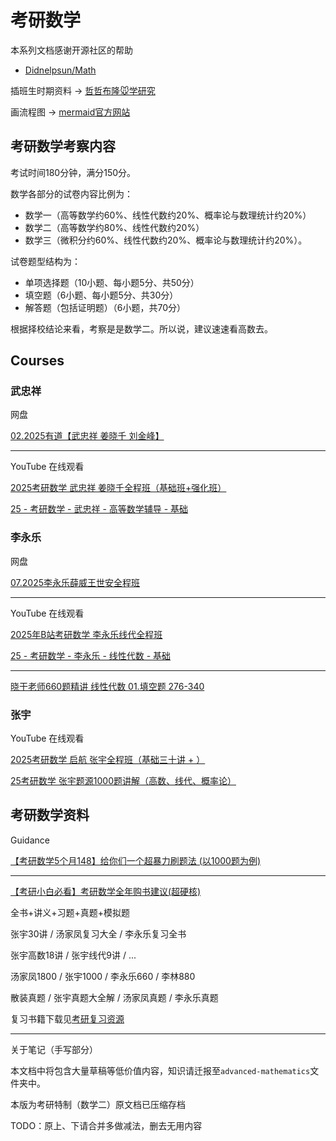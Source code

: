 # 考研数学

本系列文档感谢开源社区的帮助

* [Didnelpsun/Math](https://github.com/Didnelpsun/Math)

插班生时期资料 -> [哲哲布隆🐭学研究](https://docs.qq.com/doc/DY3ZSRkhFd0dNc25k)

画流程图 -> [mermaid官方网站](https://mermaid-js.github.io/mermaid/#/)

## 考研数学考察内容

考试时间180分钟，满分150分。

数学各部分的试卷内容比例为：

* 数学一（高等数学约60%、线性代数约20%、概率论与数理统计约20%）
* 数学二（高等数学约80%、线性代数约20%）
* 数学三（微积分约60%、线性代数约20%、概率论与数理统计约20%）。

试卷题型结构为：

* 单项选择题（10小题、每小题5分、共50分）
* 填空题（6小题、每小题5分、共30分）
* 解答题（包括证明题）（6小题，共70分）

根据择校结论来看，考察是是数学二。所以说，建议速速看高数去。

## Courses

### 武忠祥

网盘

[02.2025有道【武忠祥 姜晓千 刘金峰】](https://pan.baidu.com/s/1D4YHAIQny5pNpVqkW9HM3g?pwd=lish)

---

YouTube 在线观看

[2025考研数学 武忠祥 姜晓千全程班（基础班+强化班）](https://www.youtube.com/playlist?list=PLkqMHcP63alkIYWqlpGObjHJOHXhd5HVV)

[25 - 考研数学 - 武忠祥 - 高等数学辅导 - 基础](https://www.youtube.com/playlist?list=PLH_SiDrNHIUSMXnfNVzGydNZi1hVduhUb)

### 李永乐

网盘

[07.2025李永乐薛威王世安全程班](https://pan.baidu.com/s/1y3UQp7Eb5bhXnyOzCMSKlg?pwd=ro0g)

---

YouTube 在线观看

[2025年B站考研数学 李永乐线代全程班](https://www.youtube.com/playlist?list=PLkqMHcP63almc3aL2f0CILI6w-qhfYUcd)

[25 - 考研数学 - 李永乐 - 线性代数 - 基础](https://www.youtube.com/playlist?list=PLH_SiDrNHIUTX7sQJ-xAyy5DiomElA7gN)

---

[晓干老师660题精讲 线性代数 01.填空题 276-340](https://www.youtube.com/playlist?list=PL2wCRGxete-hey_UeADBtoX6_7Kk1eEBN)

### 张宇

YouTube 在线观看

[2025考研数学 启航 张宇全程班（基础三十讲 + ）](https://www.youtube.com/playlist?list=PLkqMHcP63alkH174-O8dxZPaRqbvSrNIf)

[25考研数学 张宇题源1000题讲解（高数、线代、概率论）](https://www.youtube.com/playlist?list=PLkqMHcP63almcYaZTnm2pD5q4HF-FGJ9a)

## 考研数学资料

Guidance

[【考研数学5个月148】给你们一个超暴力刷题法 (以1000题为例)](https://www.bilibili.com/video/BV1wZ421S774/)

---

[【考研小白必看】考研数学全年购书建议(超硬核)](https://www.bilibili.com/video/BV1oz4y127qf/)

全书+讲义+习题+真题+模拟题

张宇30讲 / 汤家凤复习大全 / 李永乐复习全书

张宇高数18讲 / 张宇线代9讲 / ...

汤家凤1800 / 张宇1000 / 李永乐660 / 李林880

散装真题 / 张宇真题大全解 / 汤家凤真题 / 李永乐真题

复习书籍下载见[考研复习资源](../resources.md#math)

---

关于笔记（手写部分）

本文档中将包含大量草稿等低价值内容，知识请迁报至`advanced-mathematics`文件夹中。

本版为考研特制（数学二）原文档已压缩存档

TODO：原上、下请合并多做减法，删去无用内容
